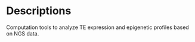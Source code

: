 # Descriptions
Computation tools to analyze TE expression and epigenetic profiles based on NGS data.
